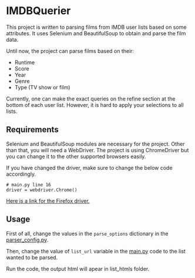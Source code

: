 # IMDBQuerier

This project is written to parsing films from IMDB user lists based on some attributes. It uses Selenium and BeautifulSoup to obtain and parse the film data.

Until now, the project can parse films based on their:

* Runtime
* Score
* Year
* Genre
* Type (TV show or film)

Currently, one can make the exact queries on the refine section at the bottom of each user list. However, it is hard to apply your selections to all lists.

## Requirements

Selenium and BeautifulSoup modules are necessary for the project. Other than that, you will need a WebDriver. The project is using ChromeDriver but you can change it to the other supported browsers easily.

If you have changed the driver, make sure to change the below code accordingly.

```
# main.py line 16
driver = webdriver.Chrome()
```

[Here is a link for the Firefox driver.](https://github.com/mozilla/geckodriver/releases)

## Usage

First of all, change the values in the `parse_options` dictionary in the [parser_config.py](parser_config.py).

Then, change the value of `list_url` variable in the [main.py](main.py)  code to the list wanted to be parsed.

 Run the code, the output html will apear in list_htmls folder.
